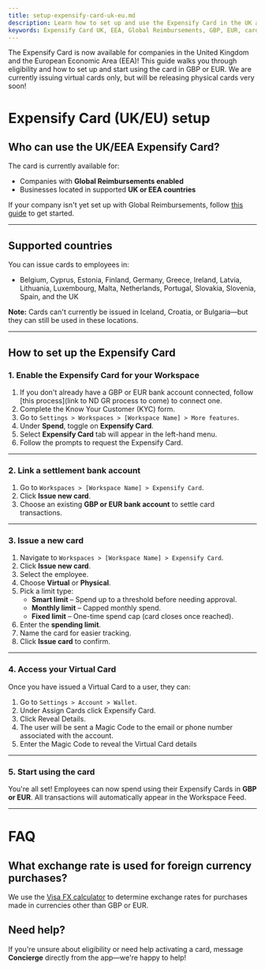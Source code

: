 ```yaml
---
title: setup-expensify-card-uk-eu.md
description: Learn how to set up and use the Expensify Card in the UK and EEA, including eligibility, supported countries, and step-by-step setup instructions.
keywords: Expensify Card UK, EEA, Global Reimbursements, GBP, EUR, card setup, issue cards, supported countries, Smart Limit
---
```


<div id="new-expensify" markdown="1">

The Expensify Card is now available for companies in the United Kingdom and the European Economic Area (EEA)! This guide walks you through eligibility and how to set up and start using the card in GBP or EUR. We are currently issuing virtual cards only, but will be releasing physical cards very soon!

# Expensify Card (UK/EU) setup

## Who can use the UK/EEA Expensify Card?

The card is currently available for:
- Companies with **Global Reimbursements enabled**
- Businesses located in supported **UK or EEA countries**

If your company isn't yet set up with Global Reimbursements, follow [this guide](https://docs.expensify.com) to get started.

---

## Supported countries

You can issue cards to employees in:
- Belgium, Cyprus, Estonia, Finland, Germany, Greece, Ireland, Latvia, Lithuania, Luxembourg, Malta, Netherlands, Portugal, Slovakia, Slovenia, Spain, and the UK

**Note:** Cards can't currently be issued in Iceland, Croatia, or Bulgaria—but they can still be used in these locations.

---

## How to set up the Expensify Card

### 1. Enable the Expensify Card for your Workspace

1. If you don't already have a GBP or EUR bank account connected, follow [this process](link to ND GR process to come) to connect one.
2. Complete the Know Your Customer (KYC) form.
3. Go to `Settings > Workspaces > [Workspace Name] > More features`.
4. Under **Spend**, toggle on **Expensify Card**.
5. Select **Expensify Card** tab will appear in the left-hand menu.
6. Follow the prompts to request the Expensify Card.

---

### 2. Link a settlement bank account

1. Go to `Workspaces > [Workspace Name] > Expensify Card`.
2. Click **Issue new card**.
3. Choose an existing **GBP or EUR bank account** to settle card transactions.

---

### 3. Issue a new card

1. Navigate to `Workspaces > [Workspace Name] > Expensify Card`.
2. Click **Issue new card**.
3. Select the employee.
4. Choose **Virtual** or **Physical**.
5. Pick a limit type:
   - **Smart limit** – Spend up to a threshold before needing approval.
   - **Monthly limit** – Capped monthly spend.
   - **Fixed limit** – One-time spend cap (card closes once reached).
6. Enter the **spending limit**.
7. Name the card for easier tracking.
8. Click **Issue card** to confirm.

---

### 4. Access your Virtual Card

Once you have issued a Virtual Card to a user, they can:

1. Go to `Settings > Account > Wallet`.
2. Under Assign Cards click Expensify Card.
3. Click Reveal Details.
4. The user will be sent a Magic Code to the email or phone number associated with the account.
5. Enter the Magic Code to reveal the Virtual Card details

---

### 5. Start using the card

You're all set! Employees can now spend using their Expensify Cards in **GBP or EUR**. All transactions will automatically appear in the Workspace Feed.

---

# FAQ

## What exchange rate is used for foreign currency purchases?

We use the [Visa FX calculator](https://www.visa.co.uk/support/consumer/travel-support/exchange-rate-calculator.html) to determine exchange rates for purchases made in currencies other than GBP or EUR.

## Need help?

If you're unsure about eligibility or need help activating a card, message **Concierge** directly from the app—we're happy to help!

</div>
